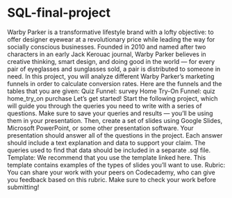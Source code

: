 # SQL-final-project
Warby Parker is a transformative lifestyle brand with a lofty objective: to offer designer eyewear at a revolutionary price while leading the way for socially conscious businesses. Founded in 2010 and named after two characters in an early Jack Kerouac journal, Warby Parker believes in creative thinking, smart design, and doing good in the world — for every pair of eyeglasses and sunglasses sold, a pair is distributed to someone in need.  In this project, you will analyze different Warby Parker’s marketing funnels in order to calculate conversion rates. Here are the funnels and the tables that you are given:  Quiz Funnel:  survey Home Try-On Funnel:  quiz home_try_on purchase Let’s get started!  Start the following project, which will guide you through the queries you need to write with a series of questions. Make sure to save your queries and results — you’ll be using them in your presentation.  Then, create a set of slides using Google Slides, Microsoft PowerPoint, or some other presentation software. Your presentation should answer all of the questions in the project. Each answer should include a text explanation and data to support your claim. The queries used to find that data should be included in a separate .sql file.  Template: We recommend that you use the template linked here. This template contains examples of the types of slides you’ll want to use. Rubric: You can share your work with your peers on Codecademy, who can give you feedback based on this rubric. Make sure to check your work before submitting!
